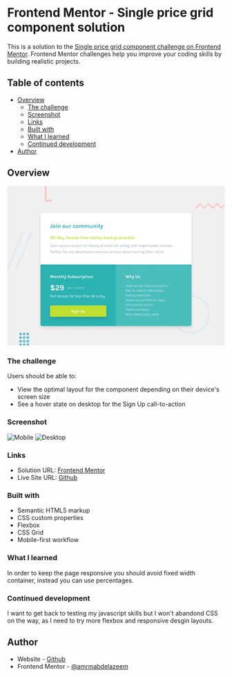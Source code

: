 # Frontend Mentor - Single price grid component solution

This is a solution to the [Single price grid component challenge on Frontend Mentor](https://www.frontendmentor.io/challenges/single-price-grid-component-5ce41129d0ff452fec5abbbc). Frontend Mentor challenges help you improve your coding skills by building realistic projects. 

## Table of contents

- [Overview](#overview)
  - [The challenge](#the-challenge)
  - [Screenshot](#screenshot)
  - [Links](#links)
  - [Built with](#built-with)
  - [What I learned](#what-i-learned)
  - [Continued development](#continued-development)
- [Author](#author)


## Overview

![Design preview for the Single price grid component coding challenge](./design/desktop-preview.jpg)

### The challenge

Users should be able to:

- View the optimal layout for the component depending on their device's screen size
- See a hover state on desktop for the Sign Up call-to-action

### Screenshot

![Mobile](https://i.imgur.com/aB72xfN.jpeg)
![Desktop](https://i.imgur.com/aI18LIQ.jpeg)


### Links

- Solution URL: [Frontend Mentor](https://your-solution-url.com)
- Live Site URL: [Github](https://amrmabdelazeem.github.io/single-price-grid-component-master/m)


### Built with

- Semantic HTML5 markup
- CSS custom properties
- Flexbox
- CSS Grid
- Mobile-first workflow

### What I learned

In order to keep the page responsive you should avoid fixed width container, instead you can use percentages.

### Continued development

I want to get back to testing my javascript skills but I won't abandond CSS on the way, as I need to try more flexbox and responsive desgin layouts.

## Author

- Website - [Github](https://github.com/amrmabdelazeem)
- Frontend Mentor - [@amrmabdelazeem](https://www.frontendmentor.io/profile/amrmabdelazeem)
